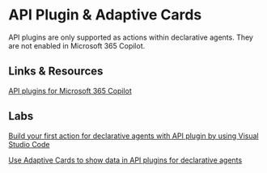 # API Plugin & Adaptive Cards

API plugins are only supported as actions within declarative agents. They are not enabled in Microsoft 365 Copilot.

## Links & Resources

[API plugins for Microsoft 365 Copilot](https://learn.microsoft.com/en-us/microsoft-365-copilot/extensibility/overview-api-plugins)

## Labs 

[Build your first action for declarative agents with API plugin by using Visual Studio Code](https://learn.microsoft.com/en-us/training/modules/copilot-declarative-agent-action-api-plugin-vsc/)

[Use Adaptive Cards to show data in API plugins for declarative agents](https://learn.microsoft.com/en-us/training/modules/copilot-declarative-agent-action-api-plugin-adaptive-cards-vsc/)